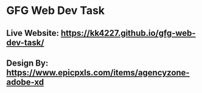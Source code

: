 # GFG Web Dev Task
## Live Website: https://kk4227.github.io/gfg-web-dev-task/
## Design By: https://www.epicpxls.com/items/agencyzone-adobe-xd
